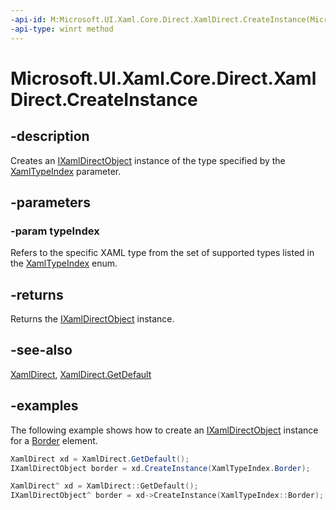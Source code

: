 ```yaml
---
-api-id: M:Microsoft.UI.Xaml.Core.Direct.XamlDirect.CreateInstance(Microsoft.UI.Xaml.Core.Direct.XamlTypeIndex)
-api-type: winrt method
---
```


<!-- Method syntax.
public IXamlDirectObject XamlDirect.CreateInstance(XamlTypeIndex typeIndex)
-->

# Microsoft.UI.Xaml.Core.Direct.XamlDirect.CreateInstance

## -description
Creates an [IXamlDirectObject](ixamldirectobject.md) instance of the type specified by the [XamlTypeIndex](xamltypeindex.md) parameter.

## -parameters
### -param typeIndex
Refers to the specific XAML type from the set of supported types listed in the [XamlTypeIndex](xamltypeindex.md) enum.

## -returns
Returns the [IXamlDirectObject](ixamldirectobject.md) instance.

## -see-also
[XamlDirect](xamldirect.md), [XamlDirect.GetDefault](xamldirect_getdefault_846721868.md)

## -examples
The following example shows how to create an [IXamlDirectObject](ixamldirectobject.md) instance for a [Border](../microsoft.ui.xaml.controls/border.md) element. 

```C#
XamlDirect xd = XamlDirect.GetDefault();
IXamlDirectObject border = xd.CreateInstance(XamlTypeIndex.Border);
```

```CPP
XamlDirect^ xd = XamlDirect::GetDefault();
IXamlDirectObject^ border = xd->CreateInstance(XamlTypeIndex::Border);
```
